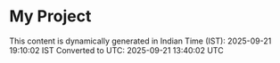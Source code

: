 # My Project

This content is dynamically generated in Indian Time (IST): 2025-09-21 19:10:02 IST
Converted to UTC: 2025-09-21 13:40:02 UTC
